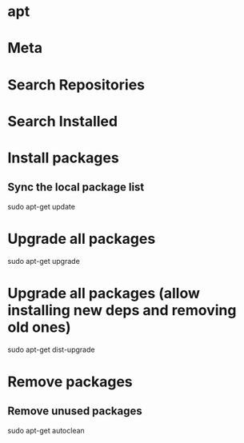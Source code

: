 # apt


# Meta


# Search Repositories


# Search Installed


# Install packages
## Sync the local package list
sudo apt-get update

# Upgrade all packages
sudo apt-get upgrade

# Upgrade all packages (allow installing new deps and removing old ones)
sudo apt-get dist-upgrade

# Remove packages
## Remove unused packages
sudo apt-get autoclean


